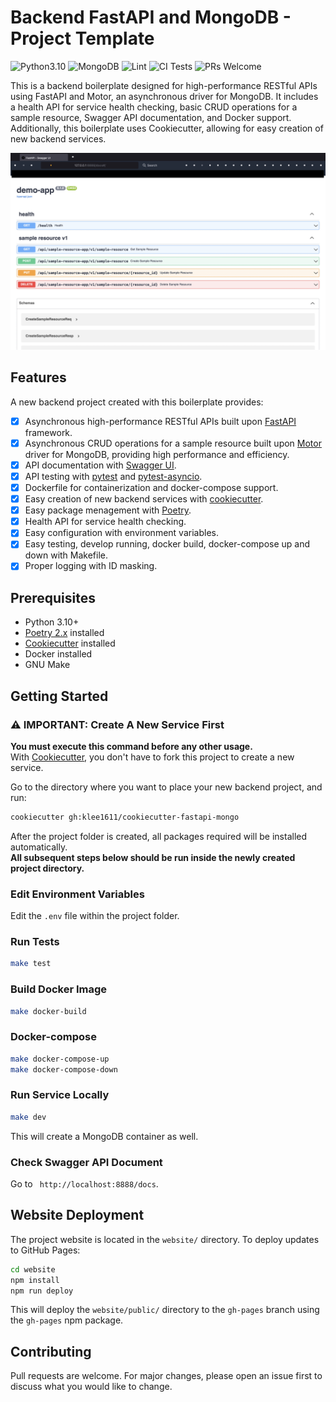 # Backend FastAPI and MongoDB - Project Template
![Python3.10](https://img.shields.io/badge/Python-3.10-brightgreen.svg?style=flat-square)
![MongoDB](https://img.shields.io/badge/MongoDB-3.6-brightgreen.svg?style=flat-square)
![Lint](https://github.com/klee1611/cookiecutter-fastapi-mongo/actions/workflows/lint.yml/badge.svg)
![CI Tests](https://github.com/klee1611/cookiecutter-fastapi-mongo/actions/workflows/ci.yml/badge.svg)
![PRs Welcome](https://img.shields.io/badge/PRs-welcome-brightgreen.svg?style=flat-square)


This is a backend boilerplate designed for high-performance RESTful APIs using FastAPI and Motor, an asynchronous driver for MongoDB. It includes a health API for service health checking, basic CRUD operations for a sample resource, Swagger API documentation, and Docker support. Additionally, this boilerplate uses Cookiecutter, allowing for easy creation of new backend services.

![api document screenshot](screenshot/api_document.png)

## Features
A new backend project created with this boilerplate provides:
- [x] Asynchronous high-performance RESTful APIs built upon [FastAPI](https://fastapi.tiangolo.com/) framework.
- [x] Asynchronous CRUD operations for a sample resource built upon [Motor](https://motor.readthedocs.io/en/stable/) driver for MongoDB, providing high performance and efficiency.
- [x] API documentation with [Swagger UI](https://swagger.io/tools/swagger-ui/).
- [x] API testing with [pytest](https://docs.pytest.org/en/7.1.x/) and [pytest-asyncio](https://github.com/pytest-dev/pytest-asyncio).
- [x] Dockerfile for containerization and docker-compose support.
- [x] Easy creation of new backend services with [cookiecutter](https://github.com/cookiecutter/cookiecutter).
- [x] Easy package menagement with [Poetry](https://python-poetry.org/).
- [x] Health API for service health checking.
- [x] Easy configuration with environment variables.
- [x] Easy testing, develop running, docker build, docker-compose up and down with Makefile.
- [x] Proper logging with ID masking.

## Prerequisites
- Python 3.10+
- [Poetry 2.x](https://python-poetry.org/) installed
- [Cookiecutter](https://github.com/cookiecutter/cookiecutter) installed
- Docker installed
- GNU Make

## Getting Started

### ⚠️ IMPORTANT: Create A New Service First
**You must execute this command before any other usage.**  
With [Cookiecutter](https://github.com/cookiecutter/cookiecutter), you don't have to fork this project to create a new service.

Go to the directory where you want to place your new backend project, and run:

```sh
cookiecutter gh:klee1611/cookiecutter-fastapi-mongo
```

After the project folder is created, all packages required will be installed automatically.  
**All subsequent steps below should be run inside the newly created project directory.**  

### Edit Environment Variables
Edit the `.env` file within the project folder.

### Run Tests
```sh
make test
```

### Build Docker Image
```sh
make docker-build
```

### Docker-compose
```sh
make docker-compose-up
make docker-compose-down
```

### Run Service Locally
```sh
make dev
```
This will create a MongoDB container as well.

### Check Swagger API Document
Go to ` http://localhost:8888/docs`.

## Website Deployment

The project website is located in the `website/` directory. To deploy updates to GitHub Pages:

```sh
cd website
npm install
npm run deploy
```

This will deploy the `website/public/` directory to the `gh-pages` branch using the `gh-pages` npm package.

## Contributing
Pull requests are welcome. For major changes, please open an issue first to discuss what you would like to change.
